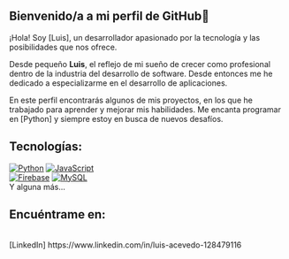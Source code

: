 ## Bienvenido/a a mi perfil de GitHub👋

¡Hola! Soy [Luis], un desarrollador apasionado por la tecnología y las posibilidades que nos ofrece.

Desde pequeño **Luis**, el reflejo de mi sueño de crecer como profesional dentro de la industria del desarrollo de software.
Desde entonces me he dedicado a especializarme en el desarrollo de aplicaciones.

En este perfil encontrarás algunos de mis proyectos, en los que he trabajado para aprender y mejorar mis habilidades. Me encanta programar en [Python] y siempre estoy en busca de nuevos desafíos.


## Tecnologías:
[![Python](https://img.shields.io/badge/Python-yellow?style=for-the-badge&logo=python&logoColor=white&labelColor=101010)]()
[![JavaScript](https://img.shields.io/badge/JavaScript-F7DF1E?style=for-the-badge&logo=javascript&logoColor=white&labelColor=101010)]()
</br>
[![Firebase](https://img.shields.io/badge/Firebase-FFCA28?style=for-the-badge&logo=firebase&logoColor=white&labelColor=101010)]()
[![MySQL](https://img.shields.io/badge/MySQL-4479A1?style=for-the-badge&logo=mysql&logoColor=white&labelColor=101010)]()
</br>
Y alguna más...

## Encuéntrame en:
</br>
[LinkedIn] https://www.linkedin.com/in/luis-acevedo-128479116
